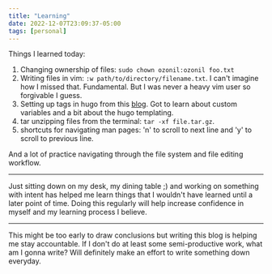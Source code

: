 ```yaml
---
title: "Learning"
date: 2022-12-07T23:09:37-05:00
tags: [personal]
---
```


Things I learned today:
1. Changing ownership of files: `sudo chown ozonil:ozonil foo.txt`
2. Writing files in vim: `:w path/to/directory/filename.txt`. I can't imagine how I missed that. Fundamental. But I was never a heavy vim user so forgivable I guess.
3. Setting up tags in hugo from this [blog](https://www.jakewiesler.com/blog/hugo-taxonomies). Got to learn about custom variables and a bit about the hugo templating.
4. tar unzipping files from the terminal: `tar -xf file.tar.gz`.
5. shortcuts for navigating man pages: 'n' to scroll to next line and 'y' to scroll to previous line.

And a lot of practice navigating through the file system and file editing workflow.

---

Just sitting down on my desk, my dining table ;) and working on something with intent has helped me learn things that I wouldn't have learned until a later point of time. Doing this regularly will help increase confidence in myself and my learning process I believe.

---

This might be too early to draw conclusions but writing this blog is helping me stay accountable. If I don't do at least some semi-productive work, what am I gonna write? Will definitely make an effort to write something down everyday.